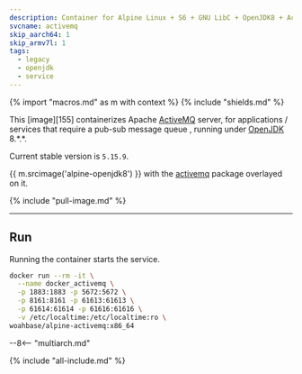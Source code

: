 ```yaml
---
description: Container for Alpine Linux + S6 + GNU LibC + OpenJDK8 + ActiveMQ
svcname: activemq
skip_aarch64: 1
skip_armv7l: 1
tags:
  - legacy
  - openjdk
  - service
---
```


{% import "macros.md" as m with context %}
{% include "shields.md" %}

This [image][155] containerizes Apache [ActiveMQ][1] server, for
applications / services that require a pub-sub message queue
, running under [OpenJDK][2] 8.\*.\*.

Current stable version is `5.15.9`.

{{ m.srcimage('alpine-openjdk8') }} with the [activemq][3] package
overlayed on it.

{% include "pull-image.md" %}

---
Run
---

Running the container starts the service.

``` sh
docker run --rm -it \
  --name docker_activemq \
  -p 1883:1883 -p 5672:5672 \
  -p 8161:8161 -p 61613:61613 \
  -p 61614:61614 -p 61616:61616 \
  -v /etc/localtime:/etc/localtime:ro \
woahbase/alpine-activemq:x86_64
```

--8<-- "multiarch.md"

[1]: https://activemq.apache.org/
[2]: http://openjdk.java.net/
[3]: https://downloads.apache.org/activemq/

{% include "all-include.md" %}
